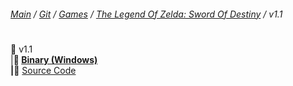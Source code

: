 ﻿###### [Main](https://pikakid98.github.io) / [Git](https://git-pikakid98.github.io) / [Games](https://pikakid98.github.io/games) / [The Legend Of Zelda: Sword Of Destiny](https://pikakid98.github.io/games/the-legend-of-zelda-sword-of-destiny) / v1.1
<h1></h1>

📂 v1.1
\
|____📁 [Binary (Windows)](https://github.com/Git-Pikakid98/the-legend-of-zelda-sword-of-destiny/releases/download/v1.1/The.Legend.Of.Zelda.Sword.Of.Destiny.v1.1.7z)
\
|____📁 [Source Code](https://github.com/Git-Pikakid98/the-legend-of-zelda-sword-of-destiny/releases/download/archive/refs/tags/v1.1.zip)
